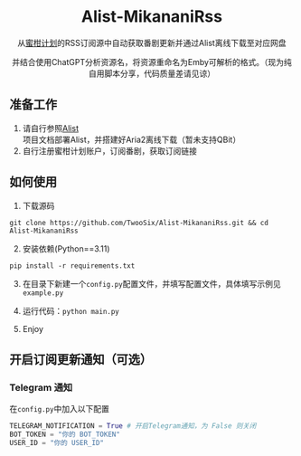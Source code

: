 <h1 align="center">
  Alist-MikananiRss
</h1>
<p align="center">
  从<a href="https://mikanani.me/">蜜柑计划</a>的RSS订阅源中自动获取番剧更新并通过Alist离线下载至对应网盘
</p>  
<p align="center">
  并结合使用ChatGPT分析资源名，将资源重命名为Emby可解析的格式。（现为纯自用脚本分享，代码质量差请见谅）
</p>  

## 准备工作 
1. 请自行参照[Alist](https://github.com/alist-org/alist)项目文档部署Alist，并搭建好Aria2离线下载（暂未支持QBit）
2. 自行注册蜜柑计划账户，订阅番剧，获取订阅链接

## 如何使用
1. 下载源码
```shell
git clone https://github.com/TwooSix/Alist-MikananiRss.git && cd Alist-MikananiRss
```
2. 安装依赖(Python==3.11)
```shell
pip install -r requirements.txt
```
3. 在目录下新建一个`config.py`配置文件，并填写配置文件，具体填写示例见`example.py`

4. 运行代码：`python main.py`  

5. Enjoy

## 开启订阅更新通知（可选）
### Telegram 通知
在`config.py`中加入以下配置
```python
TELEGRAM_NOTIFICATION = True # 开启Telegram通知，为 False 则关闭
BOT_TOKEN = "你的 BOT_TOKEN"
USER_ID = "你的 USER_ID"
```

